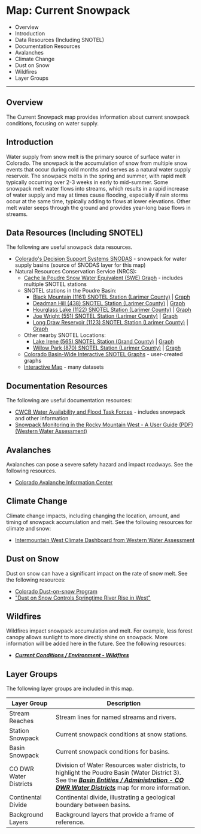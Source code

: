 # Map: Current Snowpack

* Overview
* Introduction
* Data Resources (Including SNOTEL)
* Documentation Resources
* Avalanches
* Climate Change
* Dust on Snow
* Wildfires
* Layer Groups

--------------

## Overview

The Current Snowpack map provides information about current snowpack conditions,
focusing on water supply.

## Introduction ##

Water supply from snow melt is the primary source of surface water in Colorado.
The snowpack is the accumulation of snow from multiple snow events that occur during cold months
and serves as a natural water supply reservoir.
The snowpack melts in the spring and summer, with rapid melt typically occurring over 2-3 weeks in early to mid-summer.
Some snowpack melt water flows into streams, which results in a rapid increase of water supply and may at times cause flooding,
especially if rain storms occur at the same time, typically adding to flows at lower elevations.
Other melt water seeps through the ground and provides year-long base flows in streams.

## Data Resources (Including SNOTEL) ##

The following are useful snowpack data resources.

* [Colorado's Decision Support Systems SNODAS](http://snodas.cdss.state.co.us/app/index.html) - snowpack for water supply basins (source of SNODAS layer for this map)
* Natural Resources Conservation Service (NRCS):
    + [Cache la Poudre Snow Water Equivalent (SWE) Graph](https://www.nrcs.usda.gov/Internet/WCIS/AWS_PLOTS/basinCharts/POR/WTEQ/assocHUCco2_8//cache_la_poudre.html) - includes multiple SNOTEL stations
    + SNOTEL stations in the Poudre Basin:
        - [Black Mountain (1161) SNOTEL Station (Larimer County)](https://wcc.sc.egov.usda.gov/nwcc/site?sitenum=1161) | [Graph](https://www.nrcs.usda.gov/Internet/WCIS/AWS_PLOTS/siteCharts/POR/WTEQ/CO//Black%20Mountain.html)
        - [Deadman Hill (438) SNOTEL Station (Larimer County)](https://wcc.sc.egov.usda.gov/nwcc/site?sitenum=438) | [Graph](https://www.nrcs.usda.gov/Internet/WCIS/AWS_PLOTS/siteCharts/POR/WTEQ/CO//Deadman%20Hill.html)
        - [Hourglass Lake (1122) SNOTEL Station (Larimer County)](https://wcc.sc.egov.usda.gov/nwcc/site?sitenum=1122) | [Graph](https://www.nrcs.usda.gov/Internet/WCIS/AWS_PLOTS/siteCharts/POR/WTEQ/CO//Hourglass%20Lake.html)
        - [Joe Wright (551) SNOTEL Station (Larimer County)](https://wcc.sc.egov.usda.gov/nwcc/site?sitenum=551) | [Graph](https://www.nrcs.usda.gov/Internet/WCIS/AWS_PLOTS/siteCharts/POR/WTEQ/CO//Joe%20Wright.html)
        - [Long Draw Reservoir (1123) SNOTEL Station (Larimer County)](https://wcc.sc.egov.usda.gov/nwcc/site?sitenum=1123) | [Graph](https://www.nrcs.usda.gov/Internet/WCIS/AWS_PLOTS/siteCharts/POR/WTEQ/CO//Long%20Draw%20Resv.html)
    + Other nearby SNOTEL Locations:
        - [Lake Irene (565) SNOTEL Station (Grand County)](https://wcc.sc.egov.usda.gov/nwcc/site?sitenum=565) | [Graph](https://www.nrcs.usda.gov/Internet/WCIS/AWS_PLOTS/siteCharts/POR/WTEQ/CO//Lake%20Irene.html)
        - [Willow Park (870) SNOTEL Station (Larimer County)](https://wcc.sc.egov.usda.gov/nwcc/site?sitenum=870) | [Graph](https://www.nrcs.usda.gov/Internet/WCIS/AWS_PLOTS/siteCharts/POR/WTEQ/CO//Willow%20Park.html)
    + [Colorado Basin-Wide Interactive SNOTEL Graphs](https://www.nrcs.usda.gov/wps/portal/nrcs/detail/co/snow/products/?cid=nrcseprd1432263) - user-created graphs
    + [Interactive Map](https://www.nrcs.usda.gov/wps/portal/wcc/home/quicklinks/imap#version=125.1&elements=&networks=!&states=!&counties=!&hucs=&minElevation=&maxElevation=&elementSelectType=all&activeOnly=true&activeForecastPointsOnly=false&hucLabels=false&hucIdLabels=false&hucParameterLabels=false&stationLabels=&overlays=&hucOverlays=&basinOpacity=100&basinNoDataOpacity=100&basemapOpacity=100&maskOpacity=0&mode=data&openSections=dataElement,parameter,date,basin,elements,location,networks&controlsOpen=true&popup=&popupMulti=&base=esriNgwm&displayType=station&basinType=6&dataElement=WTEQ&depth=-8&parameter=OBS&frequency=DAILY&duration=I&customDuration=&dayPart=E&monthPart=E&forecastPubDay=1&forecastExceedance=50&seqColor=1&divColor=3&scaleType=D&scaleMin=&scaleMax=&referencePeriodType=POR&referenceBegin=1981&referenceEnd=2010&minimumYears=20&hucAssociations=true&relativeDate=-1&lat=39.199&lon=-105.282&zoom=7.5) - many datasets

## Documentation Resources ##

The following are useful documentation resources:

* [CWCB Water Availability and Flood Task Forces](https://cwcb.colorado.gov/water-availability-flood-task-forces) - includes snowpack and other information
* [Snowpack Monitoring in the Rocky Mountain West - A User Guide (PDF) (Western Water Assessment)](https://wwa.colorado.edu/publications/reports/Snowpack_User_Guide_February_2021.pdf)

## Avalanches ##

Avalanches can pose a severe safety hazard and impact roadways.  See the following resources.

* [Colorado Avalanche Information Center](https://www.avalanche.state.co.us/)

## Climate Change ##

Climate change impacts, including changing the location, amount, and timing of snowpack accumulation and melt.
See the following resources for climate and snow:

* [Intermountain West Climate Dashboard from Western Water Assessment](https://wwa.colorado.edu/climate/dashboard.html)

## Dust on Snow ##

Dust on snow can have a significant impact on the rate of snow melt.
See the following resources:

* [Colorado Dust-on-snow Program](http://www.codos.org/)
* ["Dust on Snow Controls Springtime River Rise in West"](https://www.weathernationtv.com/news/dust-snow-controls-springtime-river-rise-west/#.WnDKkmHsc6I.twitter)

## Wildfires ##

Wildfires impact snowpack accumulation and melt.  For example, less forest canopy allows sunlight to more directly shine on snowpack.
More information will be added here in the future.  See the following resources:

* [***Current Conditions / Environment - Wildfires***](#map/current-wildfires)

## Layer Groups

The following layer groups are included in this map.

| **Layer Group** | **Description** |
| -- | -- |
| Stream Reaches | Stream lines for named streams and rivers. |
| Station Snowpack | Current snowpack conditions at snow stations. |
| Basin Snowpack | Current snowpack conditions for basins. |
| CO DWR Water Districts | Division of Water Resources water districts, to highlight the Poudre Basin (Water District 3).  See the [***Basin Entities / Administration - CO DWR Water Districts***](#map/entities-codwr-waterdistricts) map for more information. |
| Continental Divide | Continental divide, illustrating a geological boundary between basins. |
| Background Layers | Background layers that provide a frame of reference. |
